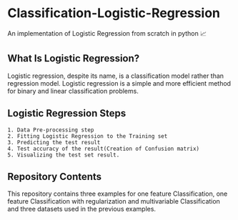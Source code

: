 # Classification-Logistic-Regression
An implementation of Logistic Regression from scratch in python 📈

## What Is Logistic Regression?
Logistic regression, despite its name, is a classification model rather than regression model. Logistic regression is a simple and more efficient method for binary and linear classification problems.
## Logistic Regression Steps
    1. Data Pre-processing step
    2. Fitting Logistic Regression to the Training set
    3. Predicting the test result
    4. Test accuracy of the result(Creation of Confusion matrix)
    5. Visualizing the test set result.
## Repository Contents
This repository contains three examples for one feature Classification, one feature Classification with regularization and multivariable Classification and three datasets used in the previous examples. 
